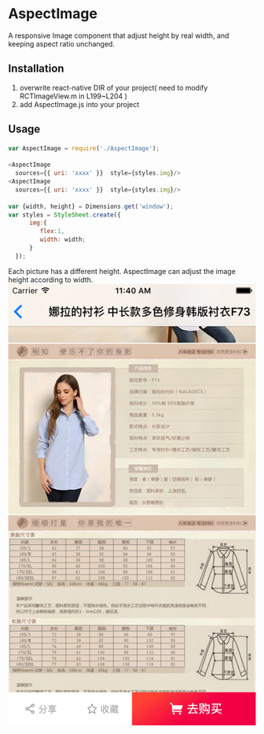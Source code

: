 # AspectImage
A responsive Image component that adjust height by real width, and keeping aspect ratio unchanged.

## Installation

1.  overwrite react-native DIR of your project( need to modify RCTImageView.m in L199~L204 )
2.  add AspectImage.js into your project

## Usage

```js
var AspectImage = require('./AspectImage');

<AspectImage
  sources={{ uri: 'xxxx' }}  style={styles.img}/>
<AspectImage
  sources={{ uri: 'xxxx' }}  style={styles.img}/>
  
var {width, height} = Dimensions.get('window');
var styles = StyleSheet.create({
      img:{
         flex:1,
         width: width;
      }
  });
```
Each picture has a different height. AspectImage can adjust the image height according to width.
![Demo](https://raw.githubusercontent.com/guobinnew/react-native-aspect-image/master/demo.png)
